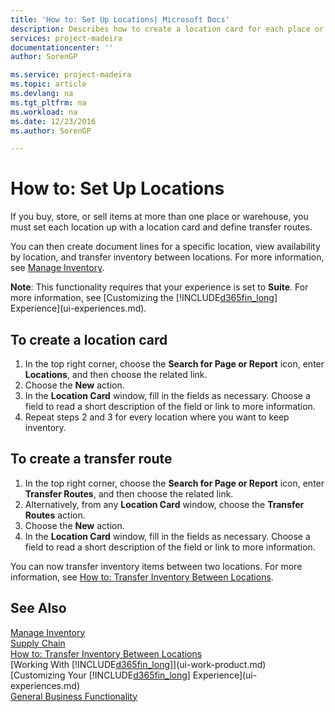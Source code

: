 ```yaml
---
title: 'How to: Set Up Locations| Microsoft Docs'
description: Describes how to create a location card for each place or warehouse where you store inventory items, including rules on how to transfer items to and from each location.
services: project-madeira
documentationcenter: ''
author: SorenGP

ms.service: project-madeira
ms.topic: article
ms.devlang: na
ms.tgt_pltfrm: na
ms.workload: na
ms.date: 12/23/2016
ms.author: SorenGP

---
```

# How to: Set Up Locations
If you buy, store, or sell items at more than one place or warehouse, you must set each location up with a location card and define transfer routes.

You can then create document lines for a specific location, view availability by location, and transfer inventory between locations. For more information, see [Manage Inventory](inventory-manage-inventory.md).

**Note**: This functionality requires that your experience is set to **Suite**. For more information, see [Customizing the [!INCLUDE[d365fin_long](includes/d365fin_long_md.md)] Experience](ui-experiences.md).

## To create a location card
1. In the top right corner, choose the **Search for Page or Report** icon, enter **Locations**, and then choose the related link.
2. Choose the **New** action.
3. In the **Location Card** window, fill in the fields as necessary. Choose a field to read a short description of the field or link to more information.
4. Repeat steps 2 and 3 for every location where you want to keep inventory.

## To create a transfer route
1. In the top right corner, choose the **Search for Page or Report** icon, enter **Transfer Routes**, and then choose the related link.
2. Alternatively, from any **Location Card** window, choose the **Transfer Routes** action.
3. Choose the **New** action.
4. In the **Location Card** window, fill in the fields as necessary. Choose a field to read a short description of the field or link to more information.

You can now transfer inventory items between two locations. For more information, see [How to: Transfer Inventory Between Locations](inventory-how-transfer-between-locations.md).    

## See Also
[Manage Inventory](inventory-manage-inventory.md)  
[Supply Chain](madeira-supply-chain.md)  
[How to: Transfer Inventory Between Locations](inventory-how-transfer-between-locations.md)    
[Working With [!INCLUDE[d365fin_long](includes/d365fin_long_md.md)]](ui-work-product.md)  
[Customizing Your [!INCLUDE[d365fin_long](includes/d365fin_long_md.md)] Experience](ui-experiences.md)  
[General Business Functionality](ui-across-business-areas.md)
